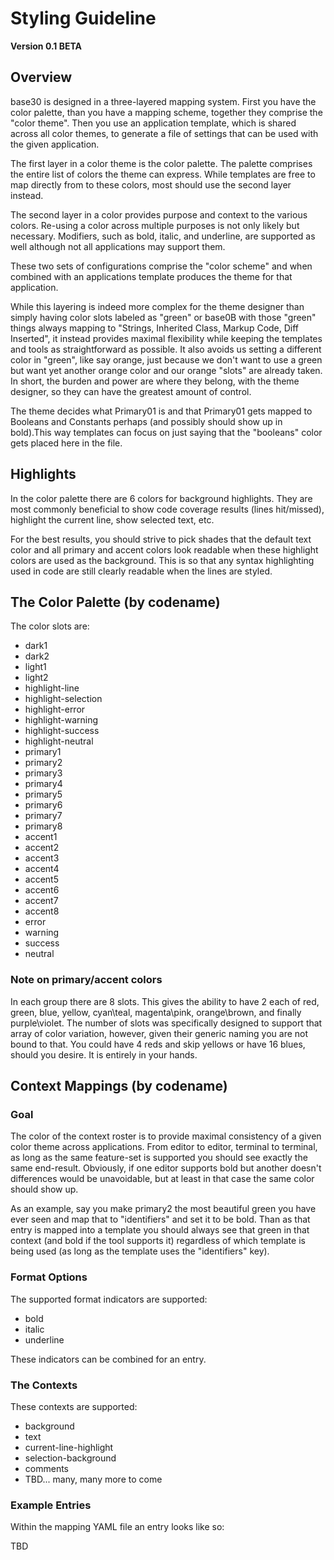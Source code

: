 # Styling Guideline

**Version 0.1 BETA**

## Overview

base30 is designed in a three-layered mapping system. First you have the color palette, than you
have a mapping scheme, together they comprise the "color theme". Then you use an application
template, which is shared across all color themes, to generate a file of settings that can be used
with the given application.

The first layer in a color theme is the color palette. The palette comprises the entire list of
colors the theme can express. While templates are free to map directly from to these colors, most
should use the second layer instead.

The second layer in a color provides purpose and context to the various colors. Re-using a color
across multiple purposes is not only likely but necessary. Modifiers, such as bold, italic, and
underline, are supported as well although not all applications may support them.

These two sets of configurations comprise the "color scheme" and when combined with an applications
template produces the theme for that application.

While this layering is indeed more complex for the theme designer than simply having color slots
labeled as "green" or base0B with those "green" things always mapping to "Strings, Inherited Class,
Markup Code, Diff Inserted", it instead provides maximal flexibility while keeping the templates and
tools as straightforward as possible. It also avoids us setting a different color in "green", like
say orange, just because we don't want to use a green but want yet another orange color and our
orange "slots" are already taken. In short, the burden and power are where they belong, with the
theme designer, so they can have the greatest amount of control.

The theme decides what Primary01 is and that Primary01 gets mapped to Booleans and Constants perhaps
(and possibly should show up in bold).This way templates can focus on just saying that the
"booleans" color gets placed here in the file.

## Highlights

In the color palette there are 6 colors for background highlights. They are most commonly beneficial
to show code coverage results (lines hit/missed), highlight the current line, show selected text,
etc.

For the best results, you should strive to pick shades that the default text color and all primary
and accent colors look readable when these highlight colors are used as the background. This is so
that any syntax highlighting used in code are still clearly readable when the lines are styled.

## The Color Palette (by codename)

The color slots are:

-   dark1
-   dark2
-   light1
-   light2
-   highlight-line
-   highlight-selection
-   highlight-error
-   highlight-warning
-   highlight-success
-   highlight-neutral
-   primary1
-   primary2
-   primary3
-   primary4
-   primary5
-   primary6
-   primary7
-   primary8
-   accent1
-   accent2
-   accent3
-   accent4
-   accent5
-   accent6
-   accent7
-   accent8
-   error
-   warning
-   success
-   neutral

### Note on primary/accent colors

In each group there are 8 slots. This gives the ability to have 2 each of red, green, blue, yellow,
cyan\teal, magenta\pink, orange\brown, and finally purple\violet. The number of slots was
specifically designed to support that array of color variation, however, given their generic naming
you are not bound to that. You could have 4 reds and skip yellows or have 16 blues, should you
desire. It is entirely in your hands.

## Context Mappings (by codename)

### Goal

The color of the context roster is to provide maximal consistency of a given color theme across
applications. From editor to editor, terminal to terminal, as long as the same feature-set is
supported you should see exactly the same end-result. Obviously, if one editor supports bold but
another doesn't differences would be unavoidable, but at least in that case the same color should
show up.

As an example, say you make primary2 the most beautiful green you have ever seen and map that to
"identifiers" and set it to be bold. Than as that entry is mapped into a template you should always
see that green in that context (and bold if the tool supports it) regardless of which template is
being used (as long as the template uses the "identifiers" key).

### Format Options

The supported format indicators are supported:

-   bold
-   italic
-   underline

These indicators can be combined for an entry.

### The Contexts

These contexts are supported:

-   background
-   text
-   current-line-highlight
-   selection-background
-   comments
-   TBD... many, many more to come

### Example Entries

Within the mapping YAML file an entry looks like so:

TBD

